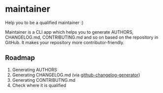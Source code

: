 # maintainer

Help you to be a qualified maintainer :)

Maintainer is a CLI app which helps you to generate AUTHORS, CHANGELOG.md, CONTRIBUTING.md and so on based on the repository in GitHub. It makes your repository more contributor-friendly.

## Roadmap

1. Generating AUTHORS
2. Generating CHANGELOG.md (via [github-changelog-generator](https://github.com/skywinder/github-changelog-generator))
3. Generating CONTRIBUTNG.md
4. Check where it is qualified
